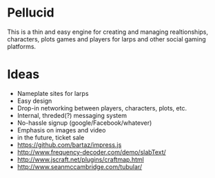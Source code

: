 Pellucid
========

This is a thin and easy engine for creating and managing realtionships, characters, plots games and players for larps and other social gaming platforms.

Ideas
========

* Nameplate sites for larps
* Easy design
* Drop-in networking between players, characters, plots, etc.
* Internal, threded(?) messaging system
* No-hassle signup (google/Facebook/whatever)
* Emphasis on images and video
* in the future, ticket sale
* https://github.com/bartaz/impress.js
* http://www.frequency-decoder.com/demo/slabText/
* http://www.jscraft.net/plugins/craftmap.html
* http://www.seanmccambridge.com/tubular/